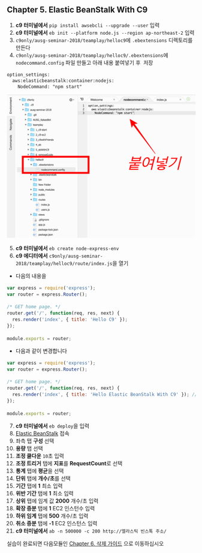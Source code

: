 ## Chapter 5. Elastic BeanStalk With C9
1. **c9 터미널에서** `pip install awsebcli --upgrade --user` 입력
2. **c9 터미널에서** `eb init --platform node.js --region ap-northeast-2` 입력
3. `c9only/ausg-seminar-2018/teamplay/helloc9`에 `.ebextensions` 디렉토리를 만든다
4. `c9only/ausg-seminar-2018/teamplay/helloc9/.ebextensions`에 `nodecommand.config` 파일 만들고 아래 내용 붙여넣기 후 
  저장
  ```
  option_settings:
    aws:elasticbeanstalk:container:nodejs:
      NodeCommand: "npm start"
  ```

  ![eb-node-config](./../images/eb-node-config.png)

5. **c9 터미널에서** `eb create node-express-env`
6. **c9 에디터에서** `c9only/ausg-seminar-2018/teamplay/helloc9/route/index.js`을 열기
- 다음의 내용을
```javascript
var express = require('express');
var router = express.Router();

/* GET home page. */
router.get('/', function(req, res, next) {
  res.render('index', { title: 'Hello C9' });
});

module.exports = router;
```

- 다음과 같이 변경합니다
```javascript
var express = require('express');
var router = express.Router();

/* GET home page. */
router.get('/', function(req, res, next) {
  res.render('index', { title: 'Hello Elastic BeanStalk With C9' }); // 'Hello C9'을 -> 'Hello Elastic BeanStalk With C9' 로 변경
});

module.exports = router;
```
7. **c9 터미널에서** `eb deploy`을 입력
8. [Elastic BeanStalk](https://ap-northeast-2.console.aws.amazon.com/elasticbeanstalk/home?region=ap-northeast-2#/welcome) 접속
9. 좌측 탭 **구성** 선택
10. **용량** 탭 선택
11. **조정 쿨다운** `10`초 입력
12. **조정 트리거** 탭에 **지표**를 **RequestCount**로 선택
13. **통계** 탭에 **평균**을 선택
14. **단위** 탭에 **개수/초**를 선택
15. **기간** 탭에 **1** 최소 입력
16. **위반 기간** 탭에 **1** 최소 입력
17. **상위** 탭에 임계 값 **2000** 개수/초 입력
18. **확장 증분** 탭에 **1** EC2 인스턴수 입력 
19. **하위 임계** 탭에 **500** 개수/초 입력
20. **취소 증분** 탭에 **-1** EC2 인스턴스 입력
21. **c9 터미널에서** `ab -n 500000 -c 200 http://엘라스틱 빈스톡 주소/`

실습이 완료되면 다음모듈인 [Chapter 6. 삭제 가이드](../6_removeGuide/) 으로 이동하십시오

